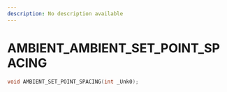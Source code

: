 ```yaml
---
description: No description available 
---
```


# AMBIENT\_AMBIENT_SET_POINT_SPACING

```cpp
void AMBIENT_SET_POINT_SPACING(int _Unk0);
```